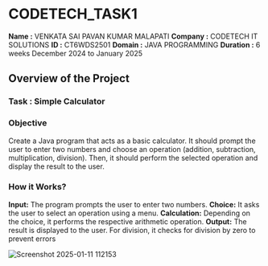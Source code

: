 # CODETECH_TASK1

**Name :** VENKATA SAI PAVAN KUMAR MALAPATI
**Company :** CODETECH IT SOLUTIONS
**ID  :** CT6WDS2501
**Domain :** JAVA PROGRAMMING
**Duration :** 6 weeks December 2024 to January 2025

## Overview of the Project 

### Task : Simple Calculator

### Objective
Create a Java program that acts as a basic calculator. It should prompt the user to enter two numbers and choose an operation (addition, subtraction, multiplication,
division). Then, it should perform the selected operation and display the result to the user.

### How it Works?
**Input:** The program prompts the user to enter two numbers.
**Choice:** It asks the user to select an operation using a menu.
**Calculation:** Depending on the choice, it performs the respective arithmetic operation.
**Output:** The result is displayed to the user. For division, it checks for division by zero to prevent errors

![Screenshot 2025-01-11 112153](https://github.com/user-attachments/assets/bd1c6fb9-6f83-4933-a372-66ede2af451b)

